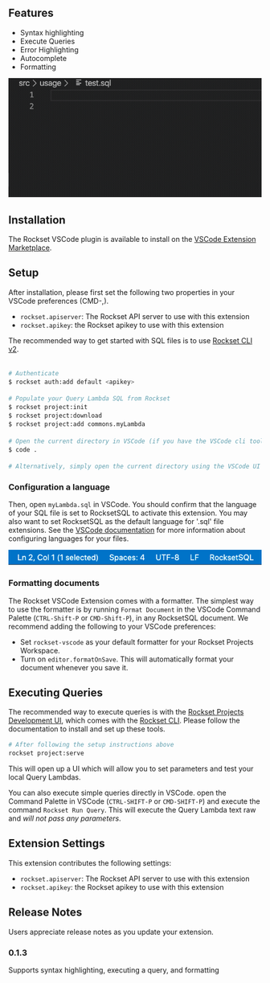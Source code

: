 ## Features

- Syntax highlighting
- Execute Queries
- Error Highlighting
- Autocomplete
- Formatting

![gif failed to load](./assets/vscode-readme.gif)

## Installation

The Rockset VSCode plugin is available to install on the [VSCode Extension Marketplace](https://code.visualstudio.com/docs/editor/extension-gallery).

## Setup

After installation, please first set the following two properties in your VSCode preferences (CMD-,).

- `rockset.apiserver`: The Rockset API server to use with this extension
- `rockset.apikey`: the Rockset apikey to use with this extension

The recommended way to get started with SQL files is to use [Rockset CLI v2](../cli).

```sh

# Authenticate
$ rockset auth:add default <apikey>

# Populate your Query Lambda SQL from Rockset
$ rockset project:init
$ rockset project:download
$ rockset project:add commons.myLambda

# Open the current directory in VSCode (if you have the VSCode cli tools)
$ code .

# Alternatively, simply open the current directory using the VSCode UI
```

### Configuration a language

Then, open `myLambda.sql` in VSCode. You should confirm that the language of your SQL file is set to RocksetSQL to activate this extension. You may also want to set RocksetSQL as the default language for '.sql' file extensions. See the [VSCode documentation](https://code.visualstudio.com/docs/languages/overview#_changing-the-language-for-the-selected-file) for more information about configuring languages for your files.

![Image failed to load](./assets/rockset-sql.png)

### Formatting documents

The Rockset VSCode Extension comes with a formatter. The simplest way to use the formatter is by running `Format Document` in the VSCode Command Palette (`CTRL-Shift-P` or `CMD-Shift-P`), in any RocksetSQL document. We recommend adding the following to your VSCode preferences:

- Set `rockset-vscode` as your default formatter for your Rockset Projects Workspace.
- Turn on `editor.formatOnSave`. This will automatically format your document whenever you save it.

## Executing Queries

The recommended way to execute queries is with the [Rockset Projects Development UI](../dev-server), which comes with the [Rockset CLI](../cli). Please follow the documentation to install and set up these tools.

```sh
# After following the setup instructions above
rockset project:serve
```

This will open up a UI which will allow you to set parameters and test your local Query Lambdas.

You can also execute simple queries directly in VSCode. open the Command Palette in VSCode (`CTRL-SHIFT-P` or `CMD-SHIFT-P`) and execute the command `Rockset Run Query`. This will execute the Query Lambda text raw and _will not pass any parameters_.

## Extension Settings

This extension contributes the following settings:

- `rockset.apiserver`: The Rockset API server to use with this extension
- `rockset.apikey`: the Rockset apikey to use with this extension

## Release Notes

Users appreciate release notes as you update your extension.

### 0.1.3

Supports syntax highlighting, executing a query, and formatting
